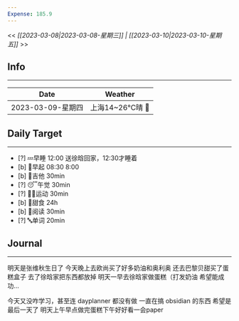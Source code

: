 ```yaml
---
Expense: 185.9
---
```


<< *[[2023-03-08|2023-03-08-星期三]] | [[2023-03-10|2023-03-10-星期五]]* >>

## Info
***
| Date              | Weather         |
| ----------------- | --------------- |
| 2023-03-09-星期四 | 上海14~26℃晴 🔆 | 


## Daily Target 
***
- [?] 💤早睡   12:00 送徐晗回家，12:30才睡着
- [b] 🌅早起    08:30 8:00
- [b] 🎵吉他    30min
- [?] 😴午觉    30min
- [?] 🏃‍♀️运动    30min  
- [b] 🚫甜食    24h
- [b] 📖阅读    30min
- [?] 🔤单词    20min    


##  Journal
***
明天是张维秋生日了
今天晚上去欧尚买了好多奶油和奥利奥
还去巴黎贝甜买了蛋糕盒子
去了徐晗家把东西都放掉
明天一早去徐晗家做蛋糕（打发奶油
希望能成功...

今天又没咋学习，甚至连 dayplanner 都没有做
一直在搞 obsidian 的东西
希望是最后一天了
明天上午早点做完蛋糕下午好好看一会paper